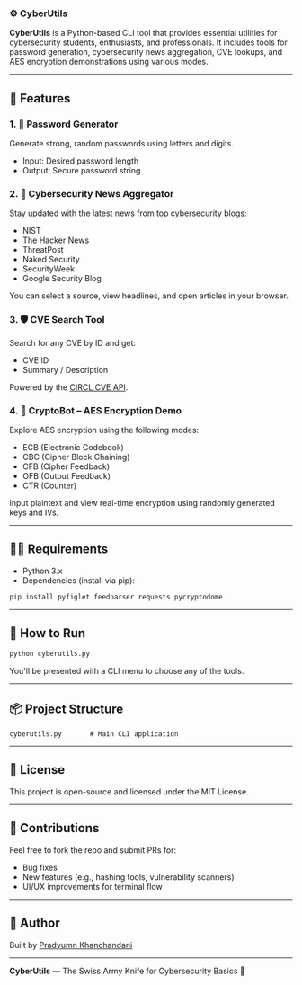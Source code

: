 ### ⚙️ CyberUtils

**CyberUtils** is a Python-based CLI tool that provides essential utilities for cybersecurity students, enthusiasts, and professionals. It includes tools for password generation, cybersecurity news aggregation, CVE lookups, and AES encryption demonstrations using various modes.

---

## 🔧 Features

### 1. 🔐 Password Generator
Generate strong, random passwords using letters and digits.
- Input: Desired password length
- Output: Secure password string

### 2. 📰 Cybersecurity News Aggregator
Stay updated with the latest news from top cybersecurity blogs:
- NIST
- The Hacker News
- ThreatPost
- Naked Security
- SecurityWeek
- Google Security Blog

You can select a source, view headlines, and open articles in your browser.

### 3. 🛡️ CVE Search Tool
Search for any CVE by ID and get:
- CVE ID
- Summary / Description

Powered by the [CIRCL CVE API](https://cve.circl.lu/).

### 4. 🧠 CryptoBot – AES Encryption Demo
Explore AES encryption using the following modes:
- ECB (Electronic Codebook)
- CBC (Cipher Block Chaining)
- CFB (Cipher Feedback)
- OFB (Output Feedback)
- CTR (Counter)

Input plaintext and view real-time encryption using randomly generated keys and IVs.

---

## 🧑‍💻 Requirements

- Python 3.x  
- Dependencies (install via pip):

```bash
pip install pyfiglet feedparser requests pycryptodome
```

---

## 🚀 How to Run

```bash
python cyberutils.py
```

You'll be presented with a CLI menu to choose any of the tools.

---

## 📦 Project Structure

```
cyberutils.py       # Main CLI application
```

---

## 📜 License

This project is open-source and licensed under the MIT License.

---

## 🙌 Contributions

Feel free to fork the repo and submit PRs for:
- Bug fixes
- New features (e.g., hashing tools, vulnerability scanners)
- UI/UX improvements for terminal flow

---

## 💬 Author

Built by [Pradyumn Khanchandani](https://www.linkedin.com/in/pradyumn-khanchandani/)

---

**CyberUtils** — The Swiss Army Knife for Cybersecurity Basics 🔐
